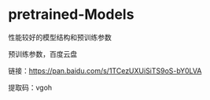 # pretrained-Models
性能较好的模型结构和预训练参数


预训练参数，百度云盘


链接：https://pan.baidu.com/s/1TCezUXUiSiTS9oS-bY0LVA 


提取码：vgoh 
